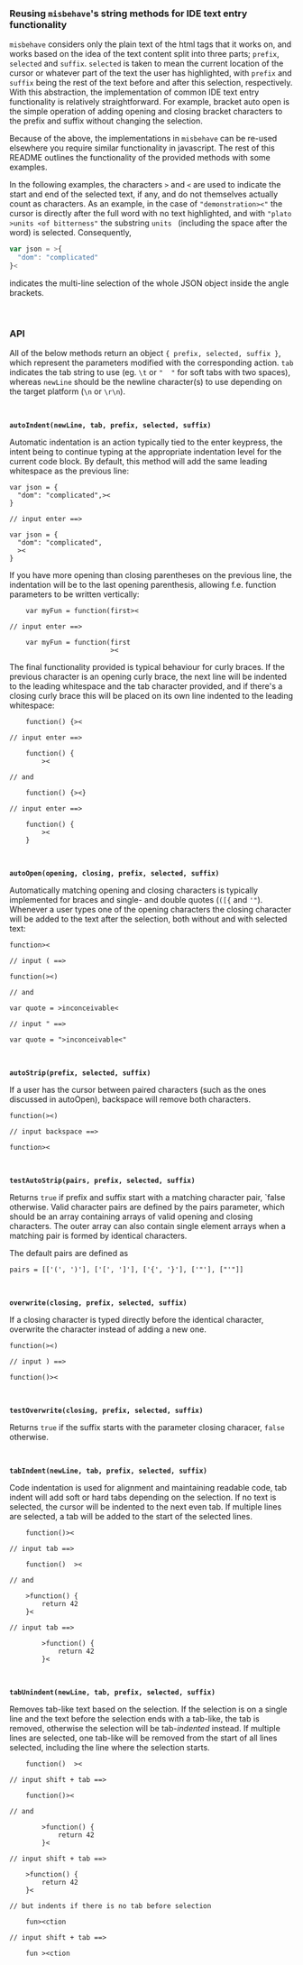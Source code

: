 ### Reusing `misbehave`'s string methods for IDE text entry functionality

`misbehave` considers only the plain text of the html tags that it works on, and works based on the idea of the text content split into three parts; `prefix`, `selected` and `suffix`. `selected` is taken to mean the current location of the cursor or whatever part of the text the user has highlighted, with `prefix` and `suffix` being the rest of the text before and after this selection, respectively. With this abstraction, the implementation of common IDE text entry functionality is relatively straightforward. For example, bracket auto open is the simple operation of adding opening and closing bracket characters to the prefix and suffix without changing the selection.

Because of the above, the implementations in `misbehave` can be re-used elsewhere you require similar functionality in javascript. The rest of this README outlines the functionality of the provided methods with some examples.

In the following examples, the characters `>` and `<` are used to indicate the start and end of the selected text, if any, and do not themselves actually count as characters. As an example, in the case of `"demonstration><"` the cursor is directly after the full word with no text highlighted, and with `"plato >units <of bitterness"` the substring `units ` (including the space after the word) is selected. Consequently,

```js
var json = >{
  "dom": "complicated"
}<
```

indicates the multi-line selection of the whole JSON object inside the angle brackets.

<br>

### API

All of the below methods return an object `{ prefix, selected, suffix }`, which represent the parameters modified with the corresponding action. `tab` indicates the tab string to use (eg. `\t` or `"  "` for soft tabs with two spaces), whereas `newLine` should be the newline character(s) to use depending on the target platform (`\n` or `\r\n`).

<br>

**`autoIndent(newLine, tab, prefix, selected, suffix)`**

Automatic indentation is an action typically tied to the enter keypress, the intent being to continue typing at the appropriate indentation level for the current code block. By default, this method will add the same leading whitespace as the previous line:


```
var json = {
  "dom": "complicated",><
}

// input enter ==>

var json = {
  "dom": "complicated",
  ><
}
```

If you have more opening than closing parentheses on the previous line, the indentation will be to the last opening parenthesis, allowing f.e. function parameters to be written vertically:


```
    var myFun = function(first><

// input enter ==>

    var myFun = function(first
                         ><
```

The final functionality provided is typical behaviour for curly braces. If the previous character is an opening curly brace, the next line will be indented to the leading whitespace and the tab character provided, and if there's a closing curly brace this will be placed on its own line indented to the leading whitespace:

```
    function() {><

// input enter ==>

    function() {
        ><

// and

    function() {><}

// input enter ==>

    function() {
        ><
    }
```

<br>

**`autoOpen(opening, closing, prefix, selected, suffix)`**

Automatically matching opening and closing characters is typically implemented for braces and single- and double quotes (`([{` and `'"`). Whenever a user types one of the opening characters the closing character will be added to the text after the selection, both without and with selected text:

```
function><

// input ( ==>

function(><)

// and

var quote = >inconceivable<

// input " ==>

var quote = ">inconceivable<"
```

<br>

**`autoStrip(prefix, selected, suffix)`**

If a user has the cursor between paired characters (such as the ones discussed in autoOpen), backspace will remove both characters.

```
function(><)

// input backspace ==>

function><
```

<br>

**`testAutoStrip(pairs, prefix, selected, suffix)`**

Returns `true` if prefix and suffix start with a matching character pair, `false otherwise. Valid character pairs are defined by the pairs parameter, which should be an array containing arrays of valid opening and closing characters. The outer array can also contain single element arrays when a matching pair is formed by identical characters.

The default pairs are defined as

```
pairs = [['(', ')'], ['[', ']'], ['{', '}'], ['"'], ["'"]]
```

<br>

**`overwrite(closing, prefix, selected, suffix)`**

If a closing character is typed directly before the identical character, overwrite the character instead of adding a new one.

```
function(><)

// input ) ==>

function()><
```

<br>

**`testOverwrite(closing, prefix, selected, suffix)`**

Returns `true` if the suffix starts with the parameter closing characer, `false` otherwise.

<br>

**`tabIndent(newLine, tab, prefix, selected, suffix)`**

Code indentation is used for alignment and maintaining readable code, tab indent will add soft or hard tabs depending on the selection. If no text is selected, the cursor will be indented to the next even tab. If multiple lines are selected, a tab will be added to the start of the selected lines.

```
    function()><

// input tab ==>

    function()  ><

// and

    >function() {
        return 42
    }<

// input tab ==>

        >function() {
            return 42
        }<

```

<br>

**`tabUnindent(newLine, tab, prefix, selected, suffix)`**

Removes tab-like text based on the selection. If the selection is on a single line and the text before the selection ends with a tab-like, the tab is removed, otherwise the selection will be tab-*indented* instead. If multiple lines are selected, one tab-like will be removed from the start of all lines selected, including the line where the selection starts.


```
    function()  ><

// input shift + tab ==>

    function()><

// and

        >function() {
            return 42
        }<

// input shift + tab ==>

    >function() {
        return 42
    }<

// but indents if there is no tab before selection

    fun><ction

// input shift + tab ==>

    fun ><ction

```
